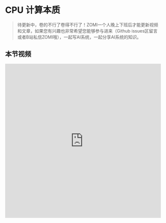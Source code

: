 # CPU 计算本质

> 待更新中，卷的不行了卷得不行了！ZOMI一个人晚上下班后才能更新视频和文章，如果您有兴趣也非常希望您能够参与进来（Github issues区留言或者B站私信ZOMI哦），一起写AI系统，一起分享AI系统的知识。

## 本节视频

<html>
<iframe src="https://player.bilibili.com/player.html?aid=354490381&bvid=BV17X4y1k7eF&cid=1078936733&page=1&as_wide=1&high_quality=1&danmaku=0&t=30&autoplay=0" width="100%" height="500" scrolling="no" border="0" frameborder="no" framespacing="0" allowfullscreen="true"> </iframe>
</html>
